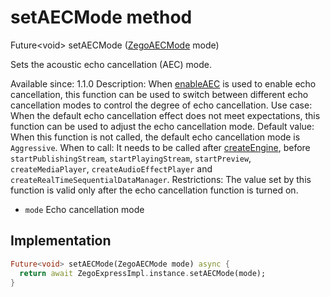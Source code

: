


# setAECMode method








Future&lt;void> setAECMode
([ZegoAECMode](../../zego_uikit_prebuilt_live_audio_room/ZegoAECMode.md) mode)





<p>Sets the acoustic echo cancellation (AEC) mode.</p>
<p>Available since: 1.1.0
Description: When <a href="../../zego_uikit_prebuilt_live_audio_room/ZegoExpressEnginePreprocess/enableAEC.md">enableAEC</a> is used to enable echo cancellation, this function can be used to switch between different echo cancellation modes to control the degree of echo cancellation.
Use case: When the default echo cancellation effect does not meet expectations, this function can be used to adjust the echo cancellation mode.
Default value: When this function is not called, the default echo cancellation mode is <code>Aggressive</code>.
When to call: It needs to be called after <a class="deprecated" href="../../zego_uikit_prebuilt_live_audio_room/ZegoExpressEngine/createEngine.md">createEngine</a>, before <code>startPublishingStream</code>, <code>startPlayingStream</code>, <code>startPreview</code>, <code>createMediaPlayer</code>, <code>createAudioEffectPlayer</code> and <code>createRealTimeSequentialDataManager</code>.
Restrictions: The value set by this function is valid only after the echo cancellation function is turned on.</p>
<ul>
<li><code>mode</code> Echo cancellation mode</li>
</ul>



## Implementation

```dart
Future<void> setAECMode(ZegoAECMode mode) async {
  return await ZegoExpressImpl.instance.setAECMode(mode);
}
```







